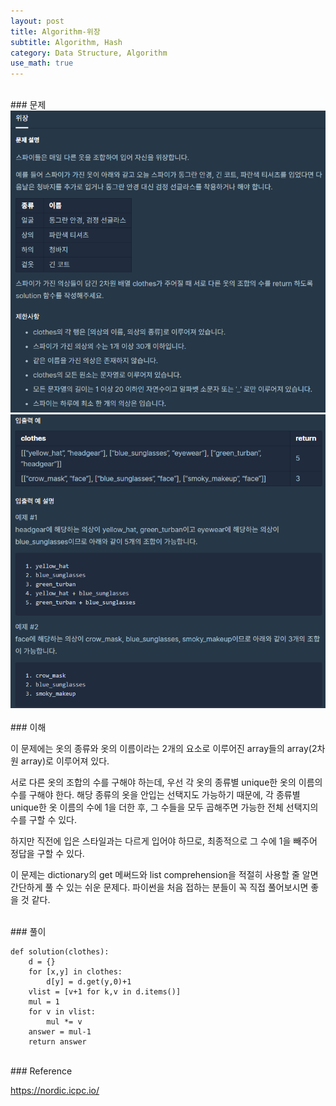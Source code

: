 ```yaml
---
layout: post
title: Algorithm-위장
subtitle: Algorithm, Hash
category: Data Structure, Algorithm
use_math: true
---
```


<br>
### 문제

<center><img src = '/post_img/200312/image5.png' width="600"/></center>
<center><img src = '/post_img/200312/image6.png' width="600"/></center>

<br>
### 이해

이 문제에는 옷의 종류와 옷의 이름이라는 2개의 요소로 이루어진 array들의 array(2차원 array)로 이루어져 있다.

서로 다른 옷의 조합의 수를 구해야 하는데, 우선 각 옷의 종류별 unique한 옷의 이름의 수를 구해야 한다. 해당 종류의 옷을 안입는 선택지도 가능하기 때문에, 각 종류별 unique한 옷 이름의 수에 1을 더한 후, 그 수들을 모두 곱해주면 가능한 전체 선택지의 수를 구할 수 있다.

하지만 직전에 입은 스타일과는 다르게 입어야 하므로, 최종적으로 그 수에 1을 빼주어 정답을 구할 수 있다.

이 문제는 dictionary의 get 메써드와 list comprehension을 적절히 사용할 줄 알면 간단하게 풀 수 있는 쉬운 문제다. 파이썬을 처음 접하는 분들이 꼭 직접 풀어보시면 좋을 것 같다.

<br>
### 풀이

```
def solution(clothes):
    d = {}
    for [x,y] in clothes:
        d[y] = d.get(y,0)+1
    vlist = [v+1 for k,v in d.items()]
    mul = 1
    for v in vlist:
        mul *= v
    answer = mul-1
    return answer
```

<br>
### Reference

https://nordic.icpc.io/
